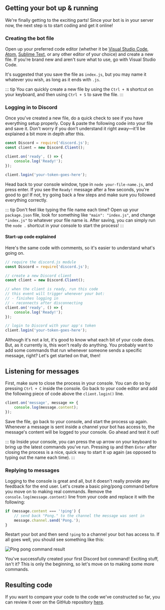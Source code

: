 ## Getting your bot up & running

We're finally getting to the exciting parts! Since your bot is in your server now, the next step is to start coding and get it online!

### Creating the bot file

Open up your preferred code editor (whether it be [Visual Studio Code](https://code.visualstudio.com/), [Atom](https://atom.io/), [Sublime Text](https://www.sublimetext.com/), or any other editor of your choice) and create a new file. If you're brand new and aren't sure what to use, go with Visual Studio Code.

It's suggested that you save the file as `index.js`, but you may name it whatever you wish, as long as it ends with `.js`.

::: tip
You can quickly create a new file by using the `Ctrl + N` shortcut on your keyboard, and then using `Ctrl + S` to save the file.
:::

### Logging in to Discord

Once you've created a new file, do a quick check to see if you have everything setup properly. Copy & paste the following code into your file and save it. Don't worry if you don't understand it right away—it'll be explained a bit more in depth after this.

```js
const Discord = require('discord.js');
const client = new Discord.Client();

client.on('ready', () => {
	console.log('Ready!');
});

client.login('your-token-goes-here');
```

Head back to your console window, type in `node your-file-name.js`, and press enter. If you see the `Ready!` message after a few seconds, you're good to go! If not, try going back a few steps and make sure you followed everything correctly.

::: tip
Don't feel like typing the file name each time? Open up your `package.json` file, look for something like `"main": "index.js"`, and change `"index.js"` to whatever your file name is. After saving, you can simply run the `node .` shortcut in your console to start the process!
:::

#### Start-up code explained

Here's the same code with comments, so it's easier to understand what's going on.
```js
// require the discord.js module
const Discord = require('discord.js');

// create a new Discord client
const client = new Discord.Client();

// when the client is ready, run this code
// this event will trigger whenever your bot:
// - finishes logging in
// - reconnects after disconnecting
client.on('ready', () => {
	console.log('Ready!');
});

// login to Discord with your app's token
client.login('your-token-goes-here');
```

Although it's not a lot, it's good to know what each bit of your code does. But, as it currently is, this won't really do anything. You probably want to add some commands that run whenever someone sends a specific message, right? Let's get started on that, then!

## Listening for messages

First, make sure to close the process in your console. You can do so by pressing `Ctrl + C` inside the console. Go back to your code editor and add the following piece of code above the `client.login()` line.

```js
client.on('message', message => {
	console.log(message.content);
});
```

Save the file, go back to your console, and start the process up again. Whenever a message is sent inside a channel your bot has access to, the message's content will be logged to your console. Go ahead and test it out!

::: tip
Inside your console, you can press the up arrow on your keyboard to bring up the latest commands you've run. Pressing `Up` and then `Enter` after closing the process is a nice, quick way to start it up again (as opposed to typing out the name each time).
:::

### Replying to messages

Logging to the console is great and all, but it doesn't really provide any feedback for the end user. Let's create a basic ping/pong command before you move on to making real commands. Remove the `console.log(message.content)` line from your code and replace it with the following:

```js
if (message.content === '!ping') {
	// send back "Pong." to the channel the message was sent in
	message.channel.send('Pong.');
}
```

Restart your bot and then send `!ping` to a channel your bot has access to. If all goes well, you should see something like this:

![Ping pong command result](assets/img/byiSflM.png)

You've successfully created your first Discord bot command! Exciting stuff, isn't it? This is only the beginning, so let's move on to making some more commands.

## Resulting code

If you want to compare your code to the code we've constructed so far, you can review it over on the GitHub repository [here](https://github.com/discordjs/guide/tree/master/code-samples/creating-your-bot/up-and-running).
